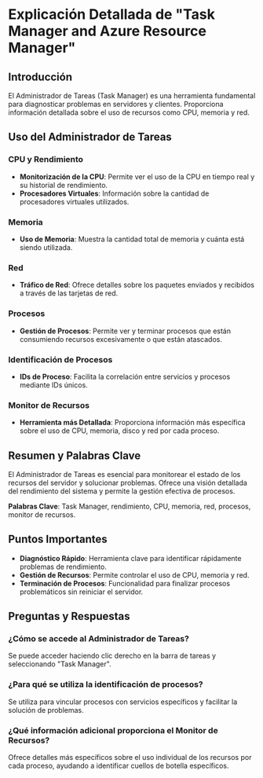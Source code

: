 # Explicación Detallada de "Task Manager and Azure Resource Manager"

## Introducción

El Administrador de Tareas (Task Manager) es una herramienta fundamental para diagnosticar problemas en servidores y clientes. Proporciona información detallada sobre el uso de recursos como CPU, memoria y red.

## Uso del Administrador de Tareas

### CPU y Rendimiento

- **Monitorización de la CPU**: Permite ver el uso de la CPU en tiempo real y su historial de rendimiento.
- **Procesadores Virtuales**: Información sobre la cantidad de procesadores virtuales utilizados.

### Memoria

- **Uso de Memoria**: Muestra la cantidad total de memoria y cuánta está siendo utilizada.

### Red

- **Tráfico de Red**: Ofrece detalles sobre los paquetes enviados y recibidos a través de las tarjetas de red.

### Procesos

- **Gestión de Procesos**: Permite ver y terminar procesos que están consumiendo recursos excesivamente o que están atascados.

### Identificación de Procesos

- **IDs de Proceso**: Facilita la correlación entre servicios y procesos mediante IDs únicos.

### Monitor de Recursos

- **Herramienta más Detallada**: Proporciona información más específica sobre el uso de CPU, memoria, disco y red por cada proceso.

## Resumen y Palabras Clave

El Administrador de Tareas es esencial para monitorear el estado de los recursos del servidor y solucionar problemas. Ofrece una visión detallada del rendimiento del sistema y permite la gestión efectiva de procesos.

**Palabras Clave**: Task Manager, rendimiento, CPU, memoria, red, procesos, monitor de recursos.

## Puntos Importantes

- **Diagnóstico Rápido**: Herramienta clave para identificar rápidamente problemas de rendimiento.
- **Gestión de Recursos**: Permite controlar el uso de CPU, memoria y red.
- **Terminación de Procesos**: Funcionalidad para finalizar procesos problemáticos sin reiniciar el servidor.

## Preguntas y Respuestas

### ¿Cómo se accede al Administrador de Tareas?

Se puede acceder haciendo clic derecho en la barra de tareas y seleccionando "Task Manager".

### ¿Para qué se utiliza la identificación de procesos?

Se utiliza para vincular procesos con servicios específicos y facilitar la solución de problemas.

### ¿Qué información adicional proporciona el Monitor de Recursos?

Ofrece detalles más específicos sobre el uso individual de los recursos por cada proceso, ayudando a identificar cuellos de botella específicos.
